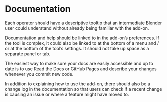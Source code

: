 # Documentation

Each operator should have a descriptive tooltip that an intermediate Blender user could understand without already being familiar with the add-on. 

Documentation and help should be linked to in the add-on’s preferences. If the tool is complex, it could also be linked to at the bottom of a menu and / or at the bottom of the tool’s settings. It should not take up space as a separate panel or tab. 

The easiest way to make sure your docs are easily accessible and up to date is to use Read the Docs or GitHub Pages and describe your changes whenever you commit new code. 

In addition to explaining how to use the add-on, there should also be a change log in the documentation so that users can check if a recent change is causing an issue or where a feature might have moved to. 
